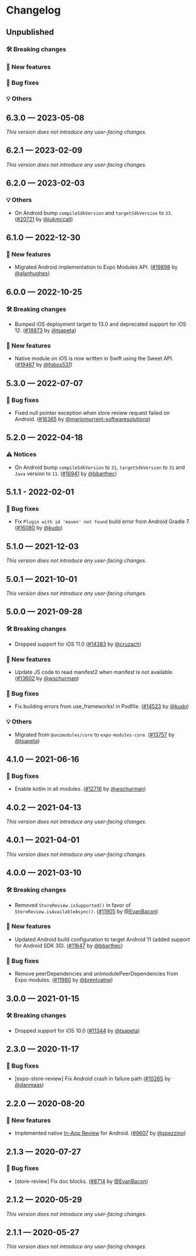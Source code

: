 # Changelog

## Unpublished

### 🛠 Breaking changes

### 🎉 New features

### 🐛 Bug fixes

### 💡 Others

## 6.3.0 — 2023-05-08

_This version does not introduce any user-facing changes._

## 6.2.1 — 2023-02-09

_This version does not introduce any user-facing changes._

## 6.2.0 — 2023-02-03

### 💡 Others

- On Android bump `compileSdkVersion` and `targetSdkVersion` to `33`. ([#20721](https://github.com/expo/expo/pull/20721) by [@lukmccall](https://github.com/lukmccall))

## 6.1.0 — 2022-12-30

### 🎉 New features

- Migrated Android implementation to Expo Modules API. ([#19898](https://github.com/expo/expo/pull/19898) by [@alanhughes](https://github.com/alanjhughes))

## 6.0.0 — 2022-10-25

### 🛠 Breaking changes

- Bumped iOS deployment target to 13.0 and deprecated support for iOS 12. ([#18873](https://github.com/expo/expo/pull/18873) by [@tsapeta](https://github.com/tsapeta))

### 🎉 New features

- Native module on iOS is now written in Swift using the Sweet API. ([#19467](https://github.com/expo/expo/pull/19467) by [@fobos531](https://github.com/fobos531))

## 5.3.0 — 2022-07-07

### 🐛 Bug fixes

- Fixed null pointer exception when store review request failed on Android. ([#16365](https://github.com/expo/expo/pull/16365) by [@mariomurrent-softwaresolutions](https://github.com/mariomurrent-softwaresolutions))

## 5.2.0 — 2022-04-18

### ⚠️ Notices

- On Android bump `compileSdkVersion` to `31`, `targetSdkVersion` to `31` and `Java` version to `11`. ([#16941](https://github.com/expo/expo/pull/16941) by [@bbarthec](https://github.com/bbarthec))

## 5.1.1 - 2022-02-01

### 🐛 Bug fixes

- Fix `Plugin with id 'maven' not found` build error from Android Gradle 7. ([#16080](https://github.com/expo/expo/pull/16080) by [@kudo](https://github.com/kudo))

## 5.1.0 — 2021-12-03

_This version does not introduce any user-facing changes._

## 5.0.1 — 2021-10-01

_This version does not introduce any user-facing changes._

## 5.0.0 — 2021-09-28

### 🛠 Breaking changes

- Dropped support for iOS 11.0 ([#14383](https://github.com/expo/expo/pull/14383) by [@cruzach](https://github.com/cruzach))

### 🎉 New features

- Update JS code to read manifest2 when manifest is not available. ([#13602](https://github.com/expo/expo/pull/13602) by [@wschurman](https://github.com/wschurman))

### 🐛 Bug fixes

- Fix building errors from use_frameworks! in Podfile. ([#14523](https://github.com/expo/expo/pull/14523) by [@kudo](https://github.com/kudo))

### 💡 Others

- Migrated from `@unimodules/core` to `expo-modules-core`. ([#13757](https://github.com/expo/expo/pull/13757) by [@tsapeta](https://github.com/tsapeta))

## 4.1.0 — 2021-06-16

### 🐛 Bug fixes

- Enable kotlin in all modules. ([#12716](https://github.com/expo/expo/pull/12716) by [@wschurman](https://github.com/wschurman))

## 4.0.2 — 2021-04-13

_This version does not introduce any user-facing changes._

## 4.0.1 — 2021-04-01

_This version does not introduce any user-facing changes._

## 4.0.0 — 2021-03-10

### 🛠 Breaking changes

- Removed `StoreReview.isSupported()` in favor of `StoreReview.isAvailableAsync()`. ([#11905](https://github.com/expo/expo/pull/11905) by [@EvanBacon](https://github.com/EvanBacon))

### 🎉 New features

- Updated Android build configuration to target Android 11 (added support for Android SDK 30). ([#11647](https://github.com/expo/expo/pull/11647) by [@bbarthec](https://github.com/bbarthec))

### 🐛 Bug fixes

- Remove peerDependencies and unimodulePeerDependencies from Expo modules. ([#11980](https://github.com/expo/expo/pull/11980) by [@brentvatne](https://github.com/brentvatne))

## 3.0.0 — 2021-01-15

### 🛠 Breaking changes

- Dropped support for iOS 10.0 ([#11344](https://github.com/expo/expo/pull/11344) by [@tsapeta](https://github.com/tsapeta))

## 2.3.0 — 2020-11-17

### 🐛 Bug fixes

- [expo-store-review] Fix Android crash in failure path ([#10265](https://github.com/expo/expo/pull/10265) by [@danmaas](https://github.com/danmaas))

## 2.2.0 — 2020-08-20

### 🎉 New features

- Implemented native [In-App Review](https://developer.android.com/guide/playcore/in-app-review) for Android. ([#9607](https://github.com/expo/expo/pull/9607) by [@spezzino](https://github.com/spezzino))

## 2.1.3 — 2020-07-27

### 🐛 Bug fixes

- [store-review] Fix doc blocks. ([#8714](https://github.com/expo/expo/pull/8714) by [@EvanBacon](https://github.com/EvanBacon))

## 2.1.2 — 2020-05-29

_This version does not introduce any user-facing changes._

## 2.1.1 — 2020-05-27

_This version does not introduce any user-facing changes._
